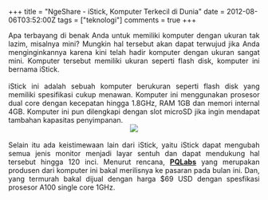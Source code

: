 +++
title = "NgeShare - iStick, Komputer Terkecil di Dunia"
date = 2012-08-06T03:52:00Z
tags = ["teknologi"]
comments = true
+++

<div style="text-align: justify;">Apa terbayang di benak Anda untuk memiliki komputer dengan ukuran tak lazim, misalnya mini? Mungkin hal tersebut akan dapat terwujud jika Anda menginginkannya karena kini telah hadir komputer dengan ukuran sangat mini. Komputer tersebut memiliki ukuran seperti flash disk, komputer ini bernama iStick.<br /><br />
iStick ini adalah sebuah komputer berukuran seperti flash disk yang memiliki spesifikasi cukup menawan. Komputer ini menggunakan prosesor dual core dengan kecepatan hingga 1.8GHz, RAM 1GB dan memori internal 4GB. Komputer ini pun dilengkapi dengan slot microSD jika ingin mendapat tambahan kapasitas penyimpanan.<br />
<center><img border="0" data-original-height="409" data-original-width="960" src="https://1.bp.blogspot.com/-BKBX_jG64a0/W_MguiP3PwI/AAAAAAAASgw/aRz0TX3yFZg67AYqv4Mh6k_I0ERHuVitACLcBGAs/s1600/istick.jpg" /></center><br />
Selain itu ada keistimewaan lain dari iStick, yaitu iStick dapat mengubah semua jenis monitor menjadi layar sentuh dan dapat mendukung hal tersebut hingga 120 inci. Menurut rencana, <a href="https://www.pqlabs.com/" target="_blank"><b>PQLabs</b></a> yang merupakan produsen dari komputer ini bakal merilisnya ke pasaran pada bulan ini. Dan, yang termurah bakal dijual dengan harga $69 USD dengan spesfikasi prosesor A100 single core 1GHz.</div>
